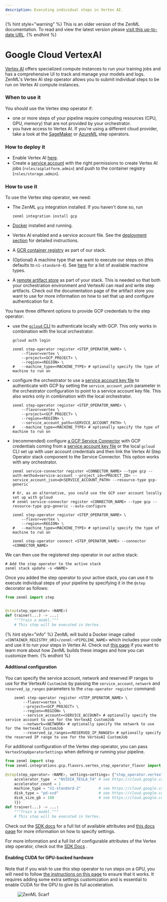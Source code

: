 ```yaml
---
description: Executing individual steps in Vertex AI.
---
```


{% hint style="warning" %}
This is an older version of the ZenML documentation. To read and view the latest version please [visit this up-to-date URL](https://docs.zenml.io).
{% endhint %}


# Google Cloud VertexAI

[Vertex AI](https://cloud.google.com/vertex-ai) offers specialized compute instances to run your training jobs and has a comprehensive UI to track and manage your models and logs. ZenML's Vertex AI step operator allows you to submit individual steps to be run on Vertex AI compute instances.

### When to use it

You should use the Vertex step operator if:

* one or more steps of your pipeline require computing resources (CPU, GPU, memory) that are not provided by your orchestrator.
* you have access to Vertex AI. If you're using a different cloud provider, take a look at the [SageMaker](sagemaker.md) or [AzureML](azureml.md) step operators.

### How to deploy it

* Enable Vertex AI [here](https://console.cloud.google.com/vertex-ai).
* Create a [service account](https://cloud.google.com/iam/docs/service-accounts) with the right permissions to create Vertex AI jobs (`roles/aiplatform.admin`) and push to the container registry (`roles/storage.admin`).

### How to use it

To use the Vertex step operator, we need:

*   The ZenML `gcp` integration installed. If you haven't done so, run

    ```shell
    zenml integration install gcp
    ```
* [Docker](https://www.docker.com) installed and running.
* Vertex AI enabled and a service account file. See the [deployment section](vertex.md#how-to-deploy-it) for detailed instructions.
* A [GCR container registry](../container-registries/gcp.md) as part of our stack.
* (Optional) A machine type that we want to execute our steps on (this defaults to `n1-standard-4`). See [here](https://cloud.google.com/vertex-ai/docs/training/configure-compute#machine-types) for a list of available machine types.
* A [remote artifact store](../artifact-stores/artifact-stores.md) as part of your stack. This is needed so that both your orchestration environment and VertexAI can read and write step artifacts. Check out the documentation page of the artifact store you want to use for more information on how to set that up and configure authentication for it.

You have three different options to provide GCP credentials to the step operator:

*   use the [`gcloud` CLI](https://cloud.google.com/sdk/gcloud) to authenticate locally with GCP. This only works in combination with the local orchestrator.

    ```shell
    gcloud auth login

    zenml step-operator register <STEP_OPERATOR_NAME> \
        --flavor=vertex \
        --project=<GCP_PROJECT> \
        --region=<REGION> \
    #   --machine_type=<MACHINE_TYPE> # optionally specify the type of machine to run on
    ```
*   configure the orchestrator to use a [service account key file](https://cloud.google.com/iam/docs/creating-managing-service-account-keys) to authenticate with GCP by setting the `service_account_path` parameter in the orchestrator configuration to point to a service account key file. This also works only in combination with the local orchestrator.

    ```shell
    zenml step-operator register <STEP_OPERATOR_NAME> \
        --flavor=vertex \
        --project=<GCP_PROJECT> \
        --region=<REGION> \
        --service_account_path=<SERVICE_ACCOUNT_PATH> \
    #   --machine_type=<MACHINE_TYPE> # optionally specify the type of machine to run on
    ```
*   (recommended) configure [a GCP Service Connector](../../how-to/auth-management/gcp-service-connector.md) with GCP credentials coming from a [service account key file](https://cloud.google.com/iam/docs/creating-managing-service-account-keys) or the local `gcloud` CLI set up with user account credentials and then link the Vertex AI Step Operator stack component to the Service Connector. This option works with any orchestrator.

    ```shell
    zenml service-connector register <CONNECTOR_NAME> --type gcp --auth-method=service-account --project_id=<PROJECT_ID> --service_account_json=@<SERVICE_ACCOUNT_PATH> --resource-type gcp-generic

    # Or, as an alternative, you could use the GCP user account locally set up with gcloud
    # zenml service-connector register <CONNECTOR_NAME> --type gcp --resource-type gcp-generic --auto-configure

    zenml step-operator register <STEP_OPERATOR_NAME> \
        --flavor=vertex \
        --region=<REGION> \
    #   --machine_type=<MACHINE_TYPE> # optionally specify the type of machine to run on

    zenml step-operator connect <STEP_OPERATOR_NAME> --connector <CONNECTOR_NAME>
    ```

We can then use the registered step operator in our active stack:

```shell
# Add the step operator to the active stack
zenml stack update -s <NAME>
```

Once you added the step operator to your active stack, you can use it to execute individual steps of your pipeline by specifying it in the `@step` decorator as follows:

```python
from zenml import step


@step(step_operator= <NAME>)
def trainer(...) -> ...:
    """Train a model."""
    # This step will be executed in Vertex.
```

{% hint style="info" %}
ZenML will build a Docker image called `<CONTAINER_REGISTRY_URI>/zenml:<PIPELINE_NAME>` which includes your code and use it to run your steps in Vertex AI. Check out [this page](../../how-to/customize-docker-builds/README.md) if you want to learn more about how ZenML builds these images and how you can customize them.
{% endhint %}

#### Additional configuration

You can specify the service account, network and reserved IP ranges to use for the VertexAI `CustomJob` by passing the `service_account`, `network` and `reserved_ip_ranges` parameters to the `step-operator register` command:

```shell
    zenml step-operator register <STEP_OPERATOR_NAME> \
        --flavor=vertex \
        --project=<GCP_PROJECT> \
        --region=<REGION> \
        --service_account=<SERVICE_ACCOUNT> # optionally specify the service account to use for the VertexAI CustomJob
        --network=<NETWORK> # optionally specify the network to use for the VertexAI CustomJob
        --reserved_ip_ranges=<RESERVED_IP_RANGES> # optionally specify the reserved IP range to use for the VertexAI CustomJob
```

For additional configuration of the Vertex step operator, you can pass `VertexStepOperatorSettings` when defining or running your pipeline.

```python
from zenml import step
from zenml.integrations.gcp.flavors.vertex_step_operator_flavor import VertexStepOperatorSettings

@step(step_operator= <NAME>, settings=settings= {"step_operator.vertex": vertex_operator_settings = VertexStepOperatorSettings(
    accelerator_type  = "NVIDIA_TESLA_T4" # see https://cloud.google.com/vertex-ai/docs/reference/rest/v1/MachineSpec#AcceleratorType
    accelerator_count = 1
    machine_type = "n1-standard-2"        # see https://cloud.google.com/vertex-ai/docs/training/configure-compute#machine-types
    disk_type = "pd-ssd"                  # see https://cloud.google.com/vertex-ai/docs/training/configure-storage#disk-types
    disk_size_gb = 100                    # see https://cloud.google.com/vertex-ai/docs/training/configure-storage#disk-size
    )})
def trainer(...) -> ...:
    """Train a model."""
    # This step will be executed in Vertex.
```

Check out the [SDK docs](https://sdkdocs.zenml.io/latest/integration\_code\_docs/integrations-gcp/#zenml.integrations.gcp.flavors.vertex\_step\_operator\_flavor.VertexStepOperatorSettings) for a full list of available attributes and [this docs page](../../how-to/use-configuration-files/runtime-configuration.md) for more information on how to specify settings.

For more information and a full list of configurable attributes of the Vertex step operator, check out the [SDK Docs](https://sdkdocs.zenml.io/latest/integration\_code\_docs/integrations-gcp/#zenml.integrations.gcp.step\_operators.vertex\_step\_operator.VertexStepOperator) .

#### Enabling CUDA for GPU-backed hardware

Note that if you wish to use this step operator to run steps on a GPU, you will need to follow [the instructions on this page](../../how-to/training-with-gpus/training-with-gpus.md) to ensure that it works. It requires adding some extra settings customization and is essential to enable CUDA for the GPU to give its full acceleration.

<figure><img src="https://static.scarf.sh/a.png?x-pxid=f0b4f458-0a54-4fcd-aa95-d5ee424815bc" alt="ZenML Scarf"><figcaption></figcaption></figure>
